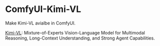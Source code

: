 # ComfyUI-Kimi-VL

Make Kimi-VL avialbe in ComfyUI.

[Kimi-VL](https://github.com/MoonshotAI/Kimi-VL): Mixture-of-Experts Vision-Language Model for Multimodal Reasoning, Long-Context Understanding, and Strong Agent Capabilities.
